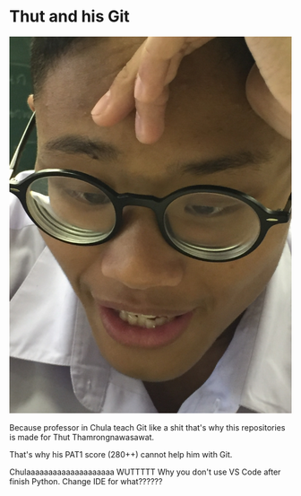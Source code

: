 # Thut and his Git

<a href="https://www.youtube.com/watch?v=dQw4w9WgXcQ">![Thut](thut.jpeg)<a>

Because professor in Chula teach Git like a shit that's why this repositories is made for Thut Thamrongnawasawat.

That's why his PAT1 score (280++) cannot help him with Git.

Chulaaaaaaaaaaaaaaaaaaaa WUTTTTT Why you don't use VS Code after finish Python. Change IDE for what??????
